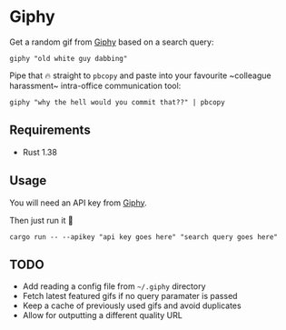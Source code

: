 # Giphy

Get a random gif from [Giphy](https://giphy.com/) based on a search query:

```shell
giphy "old white guy dabbing"
```

Pipe that 🔥 straight to `pbcopy` and paste into your favourite ~colleague harassment~ intra-office communication tool:

```shell
giphy "why the hell would you commit that??" | pbcopy
```

## Requirements

* Rust 1.38

## Usage

You will need an API key from [Giphy](https://developers.giphy.com/).

Then just run it 🤙

```shell
cargo run -- --apikey "api key goes here" "search query goes here"
```

## TODO

* Add reading a config file from `~/.giphy` directory
* Fetch latest featured gifs if no query paramater is passed
* Keep a cache of previously used gifs and avoid duplicates
* Allow for outputting a different quality URL
